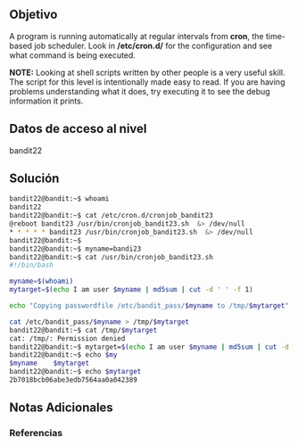 ## Objetivo 
A program is running automatically at regular intervals from **cron**, the time-based job scheduler. Look in **/etc/cron.d/** for the configuration and see what command is being executed.

**NOTE:** Looking at shell scripts written by other people is a very useful skill. The script for this level is intentionally made easy to read. If you are having problems understanding what it does, try executing it to see the debug information it prints.
## Datos de acceso al nivel 
bandit22


## Solución  
```bash
bandit22@bandit:~$ whoami
bandit22
bandit22@bandit:~$ cat /etc/cron.d/cronjob_bandit23
@reboot bandit23 /usr/bin/cronjob_bandit23.sh  &> /dev/null
* * * * * bandit23 /usr/bin/cronjob_bandit23.sh  &> /dev/null
bandit22@bandit:~$
bandit22@bandit:~$ myname=bandi23
bandit22@bandit:~$ cat /usr/bin/cronjob_bandit23.sh
#!/bin/bash

myname=$(whoami)
mytarget=$(echo I am user $myname | md5sum | cut -d ' ' -f 1)

echo "Copying passwordfile /etc/bandit_pass/$myname to /tmp/$mytarget"

cat /etc/bandit_pass/$myname > /tmp/$mytarget
bandit22@bandit:~$ cat /tmp/$mytarget
cat: /tmp/: Permission denied
bandit22@bandit:~$ mytarget=$(echo I am user $myname | md5sum | cut -d ' ' -f 1)
bandit22@bandit:~$ echo $my
$myname    $mytarget
bandit22@bandit:~$ echo $mytarget
2b7018bcb06abe3edb7564aa0a042389
```

## Notas Adicionales 

### Referencias

